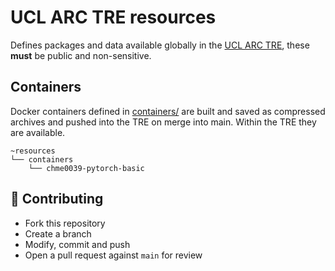 # UCL ARC TRE resources

Defines packages and data available globally in the [UCL ARC TRE](https://tre.arc.ucl.ac.uk/),
these **must** be public and non-sensitive.

## Containers

Docker containers defined in [containers/](./containers/) are built and saved as compressed archives
and pushed into the TRE on merge into main. Within the TRE they are available.

```
~resources
└── containers
    └── chme0039-pytorch-basic
```

## 🤝 Contributing

- Fork this repository
- Create a branch
- Modify, commit and push
- Open a pull request against `main` for review
